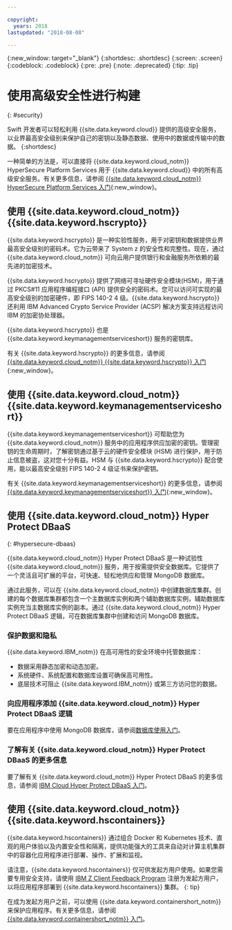 ```yaml
---

copyright:
  years: 2018
lastupdated: "2018-08-08"

---
```

{:new_window: target="_blank"}
{:shortdesc: .shortdesc}
{:screen: .screen}
{:codeblock: .codeblock}
{:pre: .pre}
{:note: .deprecated}
{:tip: .tip} 

# 使用高级安全性进行构建
{: #security}

Swift 开发者可以轻松利用 {{site.data.keyword.cloud}} 提供的高级安全服务，以业界最高安全级别来保护自己的密钥以及静态数据、使用中的数据或传输中的数据。
{:shortdesc}

一种简单的方法是，可以直接将 {{site.data.keyword.cloud_notm}} HyperSecure Platform Services 用于 {{site.data.keyword.cloud}} 中的所有高级安全服务。有关更多信息，请参阅 [{{site.data.keyword.cloud_notm}} HyperSecure Platform Services 入门](/docs/services/hypersecure-platform/index.html){:new_window}。

## 使用 {{site.data.keyword.cloud_notm}} {{site.data.keyword.hscrypto}}

{{site.data.keyword.hscrypto}} 是一种实验性服务，用于对密钥和数据提供业界最高安全级别的密码术。它为云带来了 System z 的安全性和完整性。现在，通过 {{site.data.keyword.cloud_notm}} 可向云用户提供银行和金融服务所依赖的最先进的加密技术。

{{site.data.keyword.hscrypto}} 提供了网络可寻址硬件安全模块(HSM)，用于通过 PKCS#11 应用程序编程接口 (API) 提供安全的密码术。您可以访问可实现的最高安全级别的加密硬件，即 FIPS 140-2 4 级。{{site.data.keyword.hscrypto}} 还利用 IBM Advanced Crypto Service Provider (ACSP) 解决方案支持远程访问 IBM 的加密协处理器。

{{site.data.keyword.hscrypto}} 也是 {{site.data.keyword.keymanagementserviceshort}} 服务的密钥库。

有关 {{site.data.keyword.hscrypto}} 的更多信息，请参阅 [{{site.data.keyword.cloud_notm}} {{site.data.keyword.hscrypto}} 入门](/docs/services/hs-crypto/index.html){:new_window}。

## 使用 {{site.data.keyword.cloud_notm}} {{site.data.keyword.keymanagementserviceshort}}

{{site.data.keyword.keymanagementserviceshort}} 可帮助您为 {{site.data.keyword.cloud_notm}} 服务中的应用程序供应加密的密钥。管理密钥的生命周期时，了解密钥通过基于云的硬件安全模块 (HSM) 进行保护，用于防止信息被盗，这对您十分有益。HSM 与 {{site.data.keyword.hscrypto}} 配合使用，能以最高安全级别 FIPS 140-2 4 级证书来保护密钥。

有关 {{site.data.keyword.keymanagementserviceshort}} 的更多信息，请参阅 [{{site.data.keyword.keymanagementserviceshort}} 入门](/docs/services/keymgmt/index.html){:new_window}。

## 使用 {{site.data.keyword.cloud_notm}} Hyper Protect DBaaS
{: #hypersecure-dbaas}

{{site.data.keyword.cloud_notm}} Hyper Protect DBaaS 是一种试验性 {{site.data.keyword.cloud_notm}} 服务，用于按需提供安全数据库。它提供了一个灵活且可扩展的平台，可快速、轻松地供应和管理 MongoDB 数据库。

通过此服务，可以在 {{site.data.keyword.cloud_notm}} 中创建数据库集群。创建的每个数据库集群都包含一个主数据库实例和两个辅助数据库实例，辅助数据库实例充当主数据库实例的副本。通过 {{site.data.keyword.cloud_notm}} Hyper Protect DBaaS 逻辑，可在数据库集群中创建和访问 MongoDB 数据库。

### 保护数据和隐私

{{site.data.keyword.IBM_notm}} 在高可用性的安全环境中托管数据库：
 * 数据采用静态加密和动态加密。
 * 系统硬件、系统配置和数据库设置可确保高可用性。
 * 底层技术可阻止 {{site.data.keyword.IBM_notm}} 或第三方访问您的数据。

### 向应用程序添加 {{site.data.keyword.cloud_notm}} Hyper Protect DBaaS 逻辑

要在应用程序中使用 MongoDB 数据库，请参阅[数据库使用入门](../hypersecure_dbaas/database-cluster.html)。  

### 了解有关 {{site.data.keyword.cloud_notm}} Hyper Protect DBaaS 的更多信息

要了解有关 {{site.data.keyword.cloud_notm}} Hyper Protect DBaaS 的更多信息，请参阅 [IBM Cloud Hyper Protect DBaaS 入门](/docs/services/hyper-protect-dbaas/index.html)。

## 使用 {{site.data.keyword.cloud_notm}} {{site.data.keyword.hscontainers}}

{{site.data.keyword.hscontainers}} 通过组合 Docker 和 Kubernetes 技术、直观的用户体验以及内置安全性和隔离，提供功能强大的工具来自动对计算主机集群中的容器化应用程序进行部署、操作、扩展和监视。


请注意，{{site.data.keyword.hscontainers}} 仅可供发起方用户使用。如果您需要专用安全支持，请使用 [IBM Z Client Feedback Program](https://www-01.ibm.com/marketing/iwm/iwmdocs/web/cc/earlyprograms/zcustomer.shtml) 注册为发起方用户，以将应用程序部署到 {{site.data.keyword.hscontainers}} 集群。
{: tip}

在成为发起方用户之前，可以使用 {{site.data.keyword.containershort_notm}} 来保护应用程序。有关更多信息，请参阅 [{{site.data.keyword.containershort_notm}} 入门](/docs/containers/container_index.html#container_index)。
